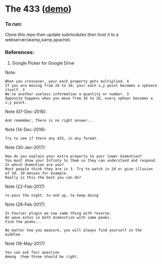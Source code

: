 # The 433 ([demo](http://tito433.github.io/433/))

### To run:
Clone this repo then update submodules then host it to a webserver(wamp,xamp,apache).

### References:
1. Google Picker for Google Drive

Note:
```
When you crossover, your each property gets multiplied. 4
If you are moving from 2d to 3d, your each x,y point becomes a spheare itself. 3
We've another useless information a quantity or number. 3
Opposite happens when you move from 3d to 2d, every sphear becomes a x,y point.
``` 

Note (07-Dec-2016):
```
And remember, There is no right answer...
``` 
Note (14-Dec-2016):
```
Try to see if there any 433, in any format.
```
Note (30-Jan-2017):
```
How do you explain your extra property to your lower dimention?
You must show your Infinty to them so they can understand and respond.
In which dimention are you?
Most people think they are in 3. Try to watch in 2d or give illusion of 3d. 3d movies for example.
Really is this the best you can do?
```
Note (22-Feb-2017)
```
to pass the night, to end up, to keep doing
```
Note (28-Feb-2017)
```
In Fourier plugin we saw same thing with reverse.
An wave echos in both dimenstion with same peaks.
Find the peaks...

No matter how you measure, you will always find yourself in the middlee
```
Note (18-May-2017)
```
You can ask four question
Among  them three should be right.
```
